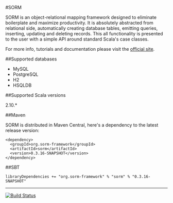 #SORM

SORM is an object-relational mapping framework designed to eliminate boilerplate and maximize productivity. It is absolutely abstracted from relational side, automatically creating database tables, emitting queries, inserting, updating and deleting records. This all functionality is presented to the user with a simple API around standard Scala's case classes. 

For more info, tutorials and documentation please visit the [official site](http://sorm-framework.org).

##Supported databases

* MySQL
* PostgreSQL
* H2
* HSQLDB

##Supported Scala versions

2.10.*

##Maven

SORM is distributed in Maven Central, here's a dependency to the latest release version:

    <dependency>
      <groupId>org.sorm-framework</groupId>
      <artifactId>sorm</artifactId>
      <version>0.3.16-SNAPSHOT</version>
    </dependency>

##SBT

    libraryDependencies += "org.sorm-framework" % "sorm" % "0.3.16-SNAPSHOT"

---

[![Build Status](https://travis-ci.org/sorm/sorm.png?branch=master)](https://travis-ci.org/sorm/sorm)
